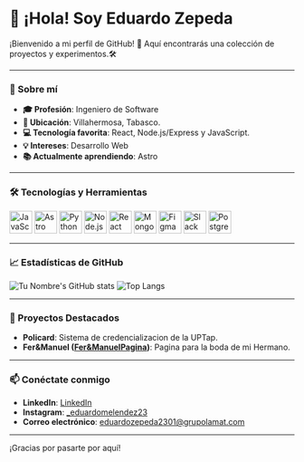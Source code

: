 # 👋 ¡Hola! Soy Eduardo Zepeda

¡Bienvenido a mi perfil de GitHub! 🚀 Aquí encontrarás una colección de proyectos y experimentos.🛠️

---

### 🌱 Sobre mí
- **🎓 Profesión**: Ingeniero de Software
- **📍 Ubicación**: Villahermosa, Tabasco.
- **💻 Tecnología favorita**: React, Node.js/Express y JavaScript.
- **💡 Intereses**: Desarrollo Web
- **📚 Actualmente aprendiendo**: Astro

---

### 🛠️ Tecnologías y Herramientas


<p>
  <img src="https://cdn.jsdelivr.net/gh/devicons/devicon/icons/javascript/javascript-original.svg" alt="JavaScript" width="40" height="40"/>
  <img src="https://cdn.jsdelivr.net/gh/devicons/devicon/icons/astro/astro-original.svg" alt="Astro" width="40" height="40"/>
  <img src="https://cdn.jsdelivr.net/gh/devicons/devicon/icons/python/python-original.svg" alt="Python" width="40" height="40"/>
  <img src="https://cdn.jsdelivr.net/gh/devicons/devicon/icons/nodejs/nodejs-original.svg" alt="Node.js" width="40" height="40"/>
  <img src="https://cdn.jsdelivr.net/gh/devicons/devicon/icons/react/react-original.svg" alt="React" width="40" height="40"/>
  <img src="https://cdn.jsdelivr.net/gh/devicons/devicon/icons/mongodb/mongodb-original.svg" alt="MongoDB" width="40" height="40"/>
  <img src="https://cdn.jsdelivr.net/gh/devicons/devicon/icons/figma/figma-original.svg" alt="Figma" width="40" height="40"/>
  <img src="https://cdn.jsdelivr.net/gh/devicons/devicon/icons/slack/slack-original.svg" alt="Slack" width="40" height="40"/>
  <img src="https://cdn.jsdelivr.net/gh/devicons/devicon/icons/postgresql/postgresql-original.svg" alt="PostgreSQL" width="40" height="40"/>
</p>

---

### 📈 Estadísticas de GitHub
![Tu Nombre's GitHub stats](https://github-readme-stats.vercel.app/api?username=EduardoZepedaDev&show_icons=true&theme=dark)
![Top Langs](https://github-readme-stats.vercel.app/api/top-langs/?username=EduardoZepedaDev&layout=compact&theme=dark)

---

### 🚀 Proyectos Destacados
- **Policard**: Sistema de credencializacion de la UPTap.
- **Fer&Manuel ([Fer&ManuelPagina](https://fernanda-and-manuel.onrender.com))**: Pagina para la boda de mi Hermano.

---

### 📫 Conéctate conmigo
- **LinkedIn**: [LinkedIn](www.linkedin.com/in/eduardo-zepeda-cezm)
- **Instagram**: [_eduardomelendez23](https://www.instagram.com/_eduardomelendez23/)
- **Correo electrónico**: [eduardozepeda2301@grupolamat.com](mailto:eduardozepeda2301@gmail.com)

---

¡Gracias por pasarte por aquí! 
